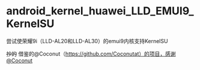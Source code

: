 # android_kernel_huawei_LLD_EMUI9_KernelSU

尝试使荣耀9i（LLD-AL20和LLD-AL30）的emui9内核支持KernelSU

~~抄的~~ 借鉴的@Coconut（https://github.com/Coconutat）的项目，感谢@Coconut
